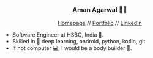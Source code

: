 <h3 align="center"> Aman Agarwal 👨‍💻 </h3>
<p align="center">
  <a href="https://amanagarwal.io/">Homepage</a> //
    <a href="https://amanbasu.github.io/portfolio/">Portfolio</a> //
  <a href="https://www.linkedin.com/in/aman-agarwal-743548137/">LinkedIn</a>
</p>

<ul align="left">
  <li>Software Engineer at HSBC, India 🏦.</li>
  <li>Skilled in 🤖 deep learning, android, python, kotlin, git.</li>
  <li>If not computer 💻, I would be a body builder 💪.</li>
</ul>

